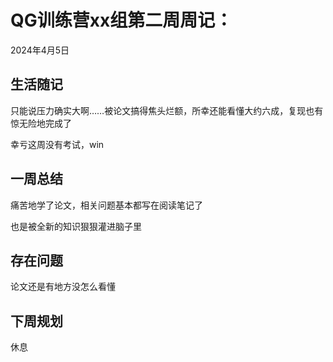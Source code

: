 # QG训练营xx组第二周周记：
2024年4月5日

## 生活随记

只能说压力确实大啊……被论文搞得焦头烂额，所幸还能看懂大约六成，复现也有惊无险地完成了

幸亏这周没有考试，win

## 一周总结

痛苦地学了论文，相关问题基本都写在阅读笔记了

也是被全新的知识狠狠灌进脑子里

## 存在问题

论文还是有地方没怎么看懂

## 下周规划

休息